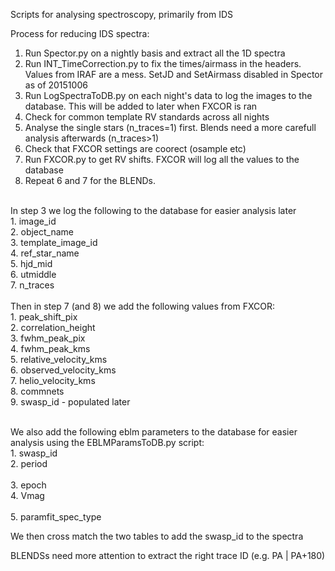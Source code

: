 Scripts for analysing spectroscopy, primarily from IDS

Process for reducing IDS spectra: <br/>
1. Run Spector.py on a nightly basis and extract all the 1D spectra <br/>
2. Run INT_TimeCorrection.py to fix the times/airmass in the headers. Values from IRAF are a mess. SetJD and SetAirmass disabled in Spector as of 20151006 <br/>
3. Run LogSpectraToDB.py on each night's data to log the images to the database. This will be added to later when FXCOR is ran <br/>
4. Check for common template RV standards across all nights <br/>
5. Analyse the single stars (n_traces=1) first. Blends need a more carefull analysis afterwards (n_traces>1) <br/>
6. Check that FXCOR settings are coorect (osample etc)
7. Run FXCOR.py to get RV shifts. FXCOR will log all the values to the database <br/>
8. Repeat 6 and 7 for the BLENDs.  <br/>
<br/>
In step 3 we log the following to the database for easier analysis later <br/>
	1. image_id <br/>
	2. object_name <br/>
	3. template_image_id <br/>
	4. ref_star_name <br/>
	5. hjd_mid <br/>
	6. utmiddle <br/>
	7. n_traces <br/>	
<br/>
Then in step 7 (and 8) we add the following values from FXCOR: <br/>
	1. peak_shift_pix <br/>
	2. correlation_height <br/>   
	3. fwhm_peak_pix <br/>
	4. fwhm_peak_kms  <br/>       
	5. relative_velocity_kms  <br/>
	6. observed_velocity_kms  <br/>
	7. helio_velocity_kms  <br/> 
	8. commnets <br />
	9. swasp_id - populated later <br/> 
<br/>

We also add the following eblm parameters to the database for easier analysis using the EBLMParamsToDB.py script: <br/>
	1. swasp_id <br/>
	2. period <br/>   
	3. epoch <br/>
	4. Vmag  <br/>       
	5. paramfit_spec_type  <br/>

We then cross match the two tables to add the swasp_id to the spectra <br/>

BLENDSs need more attention to extract the right trace ID (e.g. PA | PA+180) <br/>
